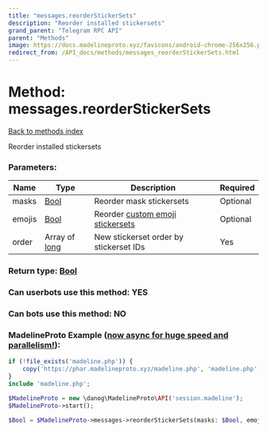 ```yaml
---
title: "messages.reorderStickerSets"
description: "Reorder installed stickersets"
grand_parent: "Telegram RPC API"
parent: "Methods"
image: https://docs.madelineproto.xyz/favicons/android-chrome-256x256.png
redirect_from: /API_docs/methods/messages_reorderStickerSets.html
---
```

# Method: messages.reorderStickerSets
[Back to methods index](index.html)



Reorder installed stickersets

### Parameters:

| Name     |    Type       | Description | Required |
|----------|---------------|-------------|----------|
|masks|[Bool](/API_docs/types/Bool.html) | Reorder mask stickersets | Optional|
|emojis|[Bool](/API_docs/types/Bool.html) | Reorder [custom emoji stickersets](https://core.telegram.org/api/custom-emoji) | Optional|
|order|Array of [long](/API_docs/types/long.html) | New stickerset order by stickerset IDs | Yes|


### Return type: [Bool](/API_docs/types/Bool.html)

### Can userbots use this method: **YES**

### Can bots use this method: **NO**


### MadelineProto Example ([now async for huge speed and parallelism!](https://docs.madelineproto.xyz/docs/ASYNC.html)):


```php
if (!file_exists('madeline.php')) {
    copy('https://phar.madelineproto.xyz/madeline.php', 'madeline.php');
}
include 'madeline.php';

$MadelineProto = new \danog\MadelineProto\API('session.madeline');
$MadelineProto->start();

$Bool = $MadelineProto->messages->reorderStickerSets(masks: $Bool, emojis: $Bool, order: [$long, $long], );
```

